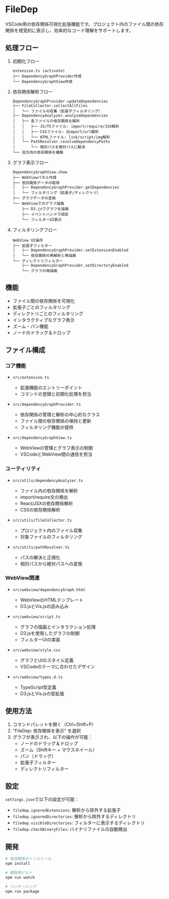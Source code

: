 # FileDep

VSCode用の依存関係可視化拡張機能です。プロジェクト内のファイル間の依存関係を視覚的に表示し、効率的なコード理解をサポートします。

## 処理フロー

1. 初期化フロー
   ```
   extension.ts (activate)
   ├── DependencyGraphProvider作成
   └── DependencyGraphView作成
   ```

2. 依存関係解析フロー
   ```
   DependencyGraphProvider.updateDependencies
   ├── FileCollector.collectAllFiles
   │   └── ファイルの収集（拡張子フィルタリング）
   ├── DependencyAnalyzer.analyzeDependencies
   │   ├── 各ファイルの依存関係を解析
   │   │   ├── JS/TSファイル: import/require/JSX解析
   │   │   ├── CSSファイル: @import/url解析
   │   │   └── HTMLファイル: link/script/img解析
   │   └── PathResolver.resolveDependencyPaths
   │       └── 相対パスを絶対パスに解決
   └── 双方向の依存関係を構築
   ```

3. グラフ表示フロー
   ```
   DependencyGraphView.show
   ├── WebViewパネル作成
   ├── 依存関係データの取得
   │   ├── DependencyGraphProvider.getDependencies
   │   └── フィルタリング（拡張子/ディレクトリ）
   ├── グラフデータの変換
   └── WebViewでのグラフ描画
       ├── D3.jsでグラフを描画
       ├── イベントハンドラ設定
       └── フィルターUI表示
   ```

4. フィルタリングフロー
   ```
   WebView UI操作
   ├── 拡張子フィルター
   │   ├── DependencyGraphProvider.setExtensionEnabled
   │   └── 依存関係の再解析と再描画
   └── ディレクトリフィルター
       ├── DependencyGraphProvider.setDirectoryEnabled
       └── グラフの再描画
   ```

## 機能

- ファイル間の依存関係を可視化
- 拡張子ごとのフィルタリング
- ディレクトリごとのフィルタリング
- インタラクティブなグラフ表示
- ズーム・パン機能
- ノードのドラッグ＆ドロップ

## ファイル構成

### コア機能

- `src/extension.ts`
  - 拡張機能のエントリーポイント
  - コマンドの登録と初期化処理を担当

- `src/dependencyGraphProvider.ts`
  - 依存関係の管理と解析の中心的なクラス
  - ファイル間の依存関係の保持と更新
  - フィルタリング機能の提供

- `src/dependencyGraphView.ts`
  - WebViewの管理とグラフ表示の制御
  - VSCodeとWebView間の通信を担当

### ユーティリティ

- `src/utils/dependencyAnalyzer.ts`
  - ファイル内の依存関係を解析
  - import/require文の検出
  - React/JSXの依存関係解析
  - CSSの依存関係解析

- `src/utils/fileCollector.ts`
  - プロジェクト内のファイル収集
  - 対象ファイルのフィルタリング

- `src/utils/pathResolver.ts`
  - パスの解決と正規化
  - 相対パスから絶対パスへの変換

### WebView関連

- `src/webview/dependencyGraph.html`
  - WebViewのHTMLテンプレート
  - D3.jsとVis.jsの読み込み

- `src/webview/script.ts`
  - グラフの描画とインタラクション処理
  - D3.jsを使用したグラフの制御
  - フィルターUIの実装

- `src/webview/style.css`
  - グラフとUIのスタイル定義
  - VSCodeのテーマに合わせたデザイン

- `src/webview/types.d.ts`
  - TypeScript型定義
  - D3.jsとVis.jsの型拡張

## 使用方法

1. コマンドパレットを開く（Ctrl+Shift+P）
2. "FileDep: 依存関係を表示" を選択
3. グラフが表示され、以下の操作が可能：
   - ノードのドラッグ＆ドロップ
   - ズーム（Shiftキー + マウスホイール）
   - パン（ドラッグ）
   - 拡張子フィルター
   - ディレクトリフィルター

## 設定

`settings.json`で以下の設定が可能：

- `filedep.ignoredExtensions`: 解析から除外する拡張子
- `filedep.ignoredDirectories`: 解析から除外するディレクトリ
- `filedep.visibleDirectories`: フィルターに表示するディレクトリ
- `filedep.checkBinaryFiles`: バイナリファイルの自動検出

## 開発

```bash
# 依存関係のインストール
npm install

# 開発用ビルド
npm run watch

# パッケージング
npm run package
```
